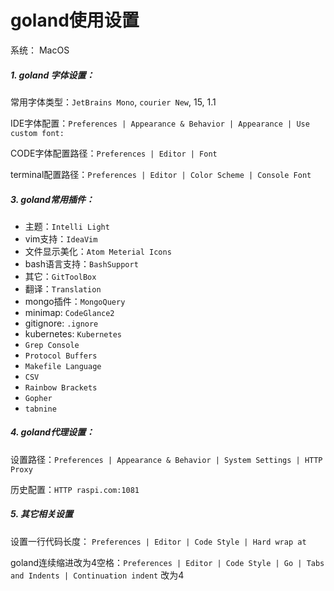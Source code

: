 # goland使用设置

系统： MacOS

##### 1. goland 字体设置：
常用字体类型：`JetBrains Mono`, `courier New`, 15, 1.1

IDE字体配置：`Preferences | Appearance & Behavior | Appearance | Use custom font:`

CODE字体配置路径：`Preferences | Editor | Font`

terminal配置路径：`Preferences | Editor | Color Scheme | Console Font`

##### 3. goland常用插件：
- 主题：`Intelli Light`
- vim支持：`IdeaVim`
- 文件显示美化：`Atom Meterial Icons`
- bash语言支持：`BashSupport`
- 其它：`GitToolBox`
- 翻译：`Translation`
- mongo插件：`MongoQuery`
- minimap: `CodeGlance2`
- gitignore: `.ignore`
- kubernetes: `Kubernetes`
- `Grep Console`
- `Protocol Buffers`
- `Makefile Language`
- `CSV`
- `Rainbow Brackets`
- `Gopher`
- `tabnine`

##### 4. goland代理设置：
设置路径：`Preferences | Appearance & Behavior | System Settings | HTTP Proxy`

历史配置：`HTTP raspi.com:1081`

##### 5. 其它相关设置
设置一行代码长度： `Preferences | Editor | Code Style | Hard wrap at`

goland连续缩进改为4空格：`Preferences | Editor | Code Style | Go | Tabs and Indents | Continuation indent` 改为4
